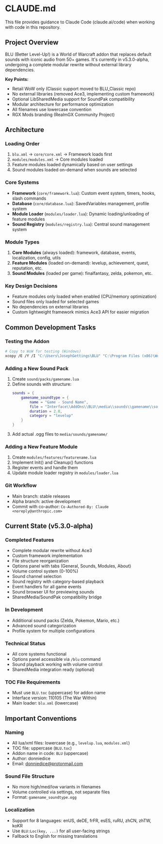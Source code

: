 # CLAUDE.md

This file provides guidance to Claude Code (claude.ai/code) when working with code in this repository.

## Project Overview

BLU (Better Level-Up!) is a World of Warcraft addon that replaces default sounds with iconic audio from 50+ games. It's currently in v5.3.0-alpha, undergoing a complete modular rewrite without external library dependencies.

**Key Points:**
- Retail WoW only (Classic support moved to BLU_Classic repo)
- No external libraries (removed Ace3, implementing custom framework)
- Optional LibSharedMedia support for SoundPak compatibility
- Modular architecture for performance optimization
- All filenames use lowercase convention
- RGX Mods branding (RealmGX Community Project)

## Architecture

### Loading Order
1. `blu.xml` → `core/core.xml` → Framework loads first
2. `modules/modules.xml` → Core modules loaded
3. Feature modules loaded dynamically based on user settings
4. Sound modules loaded on-demand when sounds are selected

### Core Systems
- **Framework** (`core/framework.lua`): Custom event system, timers, hooks, slash commands
- **Database** (`core/database.lua`): SavedVariables management, profile system
- **Module Loader** (`modules/loader.lua`): Dynamic loading/unloading of feature modules
- **Sound Registry** (`modules/registry.lua`): Central sound management system

### Module Types
1. **Core Modules** (always loaded): framework, database, events, localization, config, utils
2. **Feature Modules** (loaded on-demand): levelup, achievement, quest, reputation, etc.
3. **Sound Modules** (loaded per game): finalfantasy, zelda, pokemon, etc.

### Key Design Decisions
- Feature modules only loaded when enabled (CPU/memory optimization)
- Sound files only loaded for selected games
- No dependencies on external libraries
- Custom lightweight framework mimics Ace3 API for easier migration

## Common Development Tasks

### Testing the Addon
```bash
# Copy to WoW for testing (Windows)
xcopy /E /Y /I "C:\Users\JosephGettings\BLU" "C:\Program Files (x86)\World of Warcraft\_retail_\Interface\AddOns\BLU" /EXCLUDE:.git
```

### Adding a New Sound Pack
1. Create `sound/packs/gamename.lua`
2. Define sounds with structure:
   ```lua
   sounds = {
       gamename_soundtype = {
           name = "Game - Sound Name",
           file = "Interface\\AddOns\\BLU\\media\\sounds\\gamename\\sound.ogg",
           duration = 2.0,
           category = "levelup"
       }
   }
   ```
3. Add actual .ogg files to `media/sounds/gamename/`

### Adding a New Feature Module
1. Create `modules/features/featurename.lua`
2. Implement Init() and Cleanup() functions
3. Register events and handle them
4. Update module loader registry in `modules/loader.lua`

### Git Workflow
- Main branch: stable releases
- Alpha branch: active development
- Commit with co-author: `Co-Authored-By: Claude <noreply@anthropic.com>`

## Current State (v5.3.0-alpha)

### Completed Features
- Complete modular rewrite without Ace3
- Custom framework implementation
- File structure reorganization
- Options panel with tabs (General, Sounds, Modules, About)
- Volume control system (0-100%)
- Sound channel selection
- Sound registry with category-based playback
- Event handlers for all game events
- Sound browser UI for previewing sounds
- SharedMedia/SoundPak compatibility bridge

### In Development
- Additional sound packs (Zelda, Pokemon, Mario, etc.)
- Advanced sound categorization
- Profile system for multiple configurations

### Technical Status
- All core systems functional
- Options panel accessible via `/blu` command
- Sound playback working with volume control
- SharedMedia integration ready (optional)

### TOC File Requirements
- Must use `BLU.toc` (uppercase) for addon name
- Interface version: 110105 (The War Within)
- Main loader: `blu.xml` (lowercase)

## Important Conventions

### Naming
- All lua/xml files: lowercase (e.g., `levelup.lua`, `modules.xml`)
- TOC file: uppercase (`BLU.toc`)
- Addon name in code: `BLU` (uppercase)
- Author: donniedice
- Email: donniedice@protonmail.com

### Sound File Structure
- No more high/med/low variants in filenames
- Volume controlled via settings, not separate files
- Format: `gamename_soundtype.ogg`

### Localization
- Support for 8 languages: enUS, deDE, frFR, esES, ruRU, zhCN, zhTW, koKR
- Use `BLU:Loc(key, ...)` for all user-facing strings
- Fallback to English for missing translations